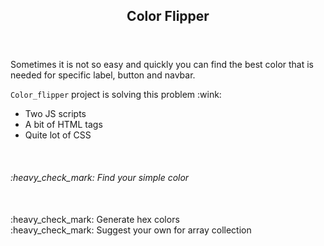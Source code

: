 <!DOCTYPE html>
<html>
  
  <header> 
  <h2>Color Flipper</h2> 
  </header>

<body>
  <div>
<p>Sometimes it is not so easy and quickly you can find the best color that is needed for specific label, button and navbar.</p>

<p><code>Color_flipper</code> project is solving this problem :wink:</p>
<ul>
<li>Two JS scripts</li>
<li>A bit of HTML tags</li>
<li>Quite lot of CSS</li>
</ul>
</div>
<br>
<div>
 <h6> :heavy_check_mark: Find your simple color</h6>
<br>
:heavy_check_mark: Generate hex colors
<br>
:heavy_check_mark: Suggest your own for array collection
</div>

</body>
</html>
